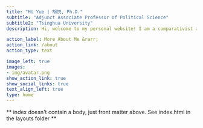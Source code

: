 ```yaml
---
title: "HU Yue | 胡悦, Ph.D."
subtitle: "Adjunct Associate Professor of Political Science"
subtitle2: "Tsinghua University"
description: Hi, welcome to my personal website! I am a comparativist and methodologist in political science. My research interests includes political psychology, political linguistics, socioeconomic inequality and public opinion, and identity in urban politics. Currently I am a faculty member of the [Department of Political Science](https://www.dps.tsinghua.edu.cn/index.htm) at Tsinghua University.

action_label: More About Me &rarr;
action_link: /about
action_type: text

image_left: true
images:
- img/avatar.png
show_action_link: true
show_social_links: true
text_align_left: true
type: home
---
```


** index doesn't contain a body, just front matter above.
See index.html in the layouts folder **
